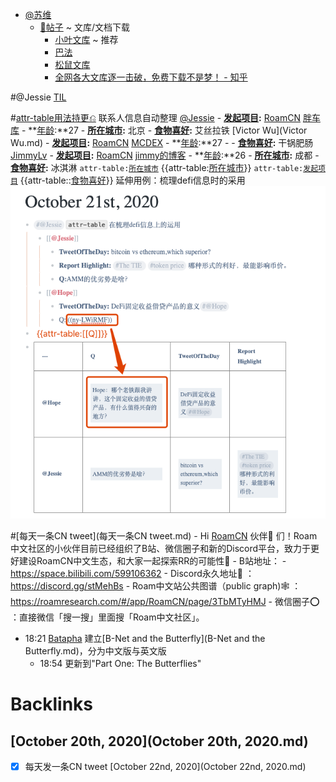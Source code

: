 - [@苏维](@苏维.md)
    - [📝帖子](📝帖子.md) ~ 文库/文档下载
        - [小叶文库](https://www.lanzoux.com/iSOaPgbxola) ~ 推荐
        - [巴法](http://www.blpack.com/)
        - [松鼠文库](http://wk.superlgr.com/)
        - [全网各大文库逐一击破，免费下载不是梦！ - 知乎](https://zhuanlan.zhihu.com/p/44833964)

#@Jessie [TIL](TIL.md)
    
#[attr-table用法持更⎌](attr-table用法持更⎌.md) 联系人信息自动整理
        [@Jessie](@Jessie.md)
            - **[发起项目](发起项目.md):** [RoamCN](RoamCN.md) 
[胖车库](fat-garage.com)
            - **[年龄](年龄.md):**27
            - **[所在城市](所在城市.md):** 北京
            - **[食物喜好](食物喜好.md):** 艾丝拉铁
        [Victor Wu](Victor Wu.md)
            - **[发起项目](发起项目.md):** [RoamCN](RoamCN.md)
[MCDEX](https://mcdex.io/)
            - **[年龄](年龄.md):**27
            - 
            - **[食物喜好](食物喜好.md):** 干锅肥肠
        [JimmyLv](JimmyLv.md)
            - **[发起项目](发起项目.md):** [RoamCN](RoamCN.md) 
[jimmy的博客](https://blog.jimmylv.info/)
            - **[年龄](年龄.md):**26
            - **[所在城市](所在城市.md):** 成都
            - **[食物喜好](食物喜好.md):** 冰淇淋
        `attr-table:`[`所在城市`](`所在城市`.md)
        {{attr-table:[所在城市](所在城市.md)}}
        `attr-table:`[`发起项目`](`发起项目`.md)
        {{attr-table::[食物喜好](食物喜好.md)}}
        延伸用例：梳理defi信息时的采用
        ![](../images/2lj4MGllk4.png?)
    
#[每天一条CN tweet](每天一条CN tweet.md)
        - Hi [RoamCN](RoamCN.md) 伙伴👬 们！Roam中文社区的小伙伴目前已经组织了B站、微信圈子和新的Discord平台，致力于更好建设RoamCN中文生态，和大家一起探索RR的可能性🚀
        - B站地址：
        - https://space.bilibili.com/599106362
        - Discord永久地址🤗 ：https://discord.gg/stMehBs
        - Roam中文站公共图谱（public graph)🕸️ ：https://roamresearch.com/#/app/RoamCN/page/3TbMTyHMJ
        - 微信圈子⭕️ ：直接微信「搜一搜」里面搜「Roam中文社区」。
- 18:21 [Batapha](Batapha.md) 建立[B-Net and the Butterfly](B-Net and the Butterfly.md)，分为中文版与英文版
    - 18:54 更新到"Part One: The Butterflies"

# Backlinks
## [October 20th, 2020](October 20th, 2020.md)
- [x] 每天发一条CN tweet [October 22nd, 2020](October 22nd, 2020.md)

